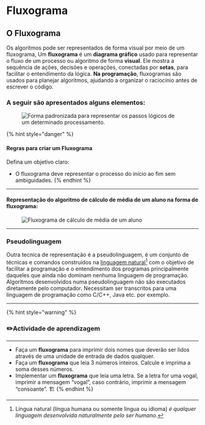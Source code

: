 # Fluxograma

## O **Fluxograma**

Os algoritmos pode ser representados de forma visual por meio de um fluxograma, Um **fluxograma** é um **diagrama gráfico** usado para representar o fluxo de um processo ou algoritmo de forma **visual**. Ele mostra a sequência de ações, decisões e operações, conectadas por **setas**, para facilitar o entendimento da lógica. **Na programação**, fluxogramas são usados para planejar algoritmos, ajudando a organizar o raciocínio antes de escrever o código.



### **A seguir são apresentados alguns elementos:**

<figure><img src="https://pati.arisa.com.br/wiki/images/b/bb/Fluxograma_simbologia.png" alt="Forma padronizada para representar os passos lógicos de um determinado processamento."><figcaption></figcaption></figure>

{% hint style="danger" %}
#### **Regras para criar um Fluxograma**

Defina um objetivo claro:

* O fluxograma deve representar o processo do início ao fim sem ambiguidades.
{% endhint %}

***

#### **Representação do algoritmo de cálculo de média de um aluno na forma de fluxograma:**



<figure><img src="https://pati.arisa.com.br/wiki/images/4/4b/Fluxograma_algoritmo01.png" alt="Fluxograma de cálculo de média de um aluno"><figcaption></figcaption></figure>

***

### Pseudolinguagem&#x20;

Outra tecnica de representação é a pseudolinguagem, é um conjunto de técnicas e comandos construídos na [linguagem natural](#user-content-fn-1)[^1] com o objetivo de facilitar a programação e o entendimento dos programas principalmente daqueles que ainda não dominam nenhuma linguagem de programação. Algoritmos desenvolvidos numa pseudolinguagem não são executados diretamente pelo computador. Necessitam ser transcritos para uma linguagem de programação como C/C++, Java etc. por exemplo.

***



{% hint style="warning" %}
### ✏️**Actividade** de aprendizagem&#x20;

***



* Faça um **fluxograma** para imprimir dois nomes que deverão ser lidos através de uma unidade de entrada de dados qualquer.
* Faça um **fluxograma** que leia 3 números inteiros. Calcule e imprima a soma desses números.
* Implementar um **fluxograma** que leia uma letra. Se a letra for uma vogal, imprimir a mensagem “vogal”, caso contrário, imprimir a mensagem “consoante”.  🏗️
{% endhint %}



[^1]: Língua natural (língua humana ou somente língua ou idioma) _é qualquer linguagem desenvolvida naturalmente pelo ser humano._
